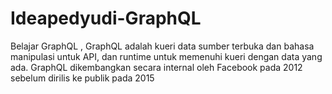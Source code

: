 # Ideapedyudi-GraphQL
Belajar GraphQL , GraphQL  adalah kueri data sumber terbuka dan bahasa manipulasi untuk API, dan runtime untuk memenuhi kueri dengan data yang ada. GraphQL dikembangkan secara internal oleh Facebook pada 2012 sebelum dirilis ke publik pada 2015
